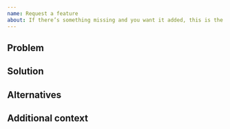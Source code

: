 ```yaml
---
name: Request a feature
about: If there’s something missing and you want it added, this is the first step and best way to get it out.
---
```


## Problem

<!-- A clear and concise description of what the problem is. Ex. I'm always frustrated when [...] -->

## Solution

<!-- A clear and concise description of what you want to happen. -->

## Alternatives

<!-- A clear and concise description of any alternative solutions or features you've considered. -->

## Additional context

<!-- Add any other context or screenshots about the feature request here. -->
